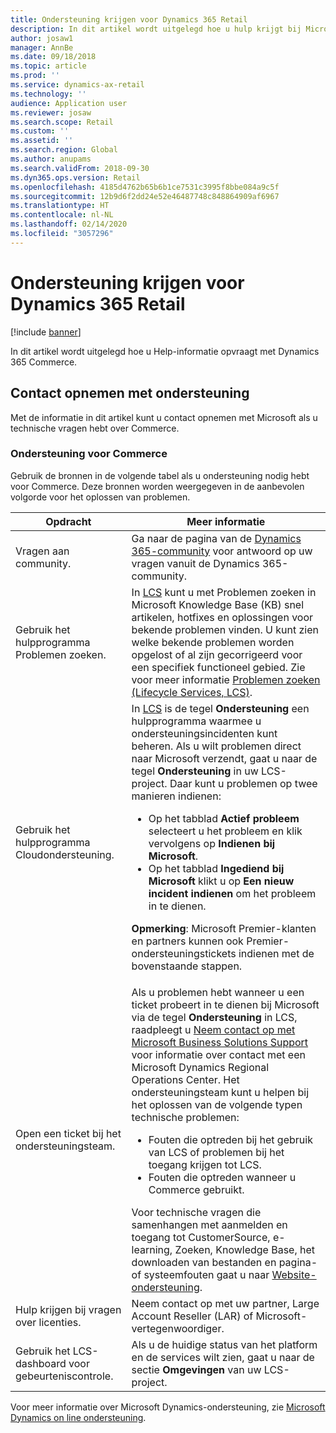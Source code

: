 ```yaml
---
title: Ondersteuning krijgen voor Dynamics 365 Retail
description: In dit artikel wordt uitgelegd hoe u hulp krijgt bij Microsoft Dynamics 365 Commerce.
author: josaw1
manager: AnnBe
ms.date: 09/18/2018
ms.topic: article
ms.prod: ''
ms.service: dynamics-ax-retail
ms.technology: ''
audience: Application user
ms.reviewer: josaw
ms.search.scope: Retail
ms.custom: ''
ms.assetid: ''
ms.search.region: Global
ms.author: anupams
ms.search.validFrom: 2018-09-30
ms.dyn365.ops.version: Retail
ms.openlocfilehash: 4185d4762b65b6b1ce7531c3995f8bbe084a9c5f
ms.sourcegitcommit: 12b9d6f2dd24e52e46487748c848864909af6967
ms.translationtype: HT
ms.contentlocale: nl-NL
ms.lasthandoff: 02/14/2020
ms.locfileid: "3057296"
---
```

# <a name="get-support-for-dynamics-365-retail"></a>Ondersteuning krijgen voor Dynamics 365 Retail

[!include [banner](../includes/banner.md)]

In dit artikel wordt uitgelegd hoe u Help-informatie opvraagt met Dynamics 365 Commerce.

## <a name="contact-support"></a>Contact opnemen met ondersteuning

Met de informatie in dit artikel kunt u contact opnemen met Microsoft als u technische vragen hebt over Commerce.

### <a name="commerce-support"></a>Ondersteuning voor Commerce

Gebruik de bronnen in de volgende tabel als u ondersteuning nodig hebt voor Commerce. Deze bronnen worden weergegeven in de aanbevolen volgorde voor het oplossen van problemen.

<table>
<thead>
<tr>
<th>Opdracht</th>
<th>Meer informatie</th>
</tr>
</thead>
<tbody>
<tr>
<td>Vragen aan community.</td>
<td>Ga naar de pagina van de <a href="https://community.dynamics.com/365/retail">Dynamics 365-community</a> voor antwoord op uw vragen vanuit de Dynamics 365-community.</td>
</tr>
<tr>
<td>Gebruik het hulpprogramma Problemen zoeken.</td>
<td>In <a href="https://lcs.dynamics.com/">LCS</a> kunt u met Problemen zoeken in Microsoft Knowledge Base (KB) snel artikelen, hotfixes en oplossingen voor bekende problemen vinden. U kunt zien welke bekende problemen worden opgelost of al zijn gecorrigeerd voor een specifiek functioneel gebied. Zie voor meer informatie <a href="https://docs.microsoft.com/dynamics365/unified-operations/dev-itpro/lifecycle-services/issue-search-lcs">Problemen zoeken (Lifecycle Services, LCS)</a>.</td>
</tr>
<tr>
<td>Gebruik het hulpprogramma Cloudondersteuning.</td>
<td>In <a href="https://lcs.dynamics.com/">LCS</a> is de tegel <strong>Ondersteuning</strong> een hulpprogramma waarmee u ondersteuningsincidenten kunt beheren. Als u wilt problemen direct naar Microsoft verzendt, gaat u naar de tegel <strong>Ondersteuning</strong> in uw LCS-project. Daar kunt u problemen op twee manieren indienen:
<ul>
<li>Op het tabblad <strong>Actief probleem</strong> selecteert u het probleem en klik vervolgens op <strong>Indienen bij Microsoft</strong>.</li>
<li>Op het tabblad <strong>Ingediend bij Microsoft</strong> klikt u op <strong>Een nieuw incident indienen</strong> om het probleem in te dienen.</li>
</ul>
<p><strong>Opmerking</strong>: Microsoft Premier-klanten en partners kunnen ook Premier-ondersteuningstickets indienen met de bovenstaande stappen.</p>
</td>
</tr>
<tr>
<td>Open een ticket bij het ondersteuningsteam.</td>
<td>Als u problemen hebt wanneer u een ticket probeert in te dienen bij Microsoft via de tegel <strong>Ondersteuning</strong> in LCS, raadpleegt u <a href="https://mbs.microsoft.com/customersource/northamerica/ax/support/support-news/global_support_contacts_eng">Neem contact op met Microsoft Business Solutions Support</a> voor informatie over contact met een Microsoft Dynamics Regional Operations Center. Het ondersteuningsteam kunt u helpen bij het oplossen van de volgende typen technische problemen:
<ul>
<li>Fouten die optreden bij het gebruik van LCS of problemen bij het toegang krijgen tot LCS.</li>
<li>Fouten die optreden wanneer u Commerce gebruikt.</li>
</ul>
Voor technische vragen die samenhangen met aanmelden en toegang tot CustomerSource, e-learning, Zoeken, Knowledge Base, het downloaden van bestanden en pagina- of systeemfouten gaat u naar <a href="https://mbs2.microsoft.com/members/VoiceSupport/VoiceSupportInternal.aspx">Website-ondersteuning</a>.</td>
</tr>
<tr>
<td>Hulp krijgen bij vragen over licenties.</td>
<td>Neem contact op met uw partner, Large Account Reseller (LAR) of Microsoft-vertegenwoordiger.</td>
</tr>
<tr>
<td>Gebruik het LCS-dashboard voor gebeurteniscontrole.</td>
<td>Als u de huidige status van het platform en de services wilt zien, gaat u naar de sectie <strong>Omgevingen</strong> van uw LCS-project.</td>
</tr>
</tbody>
</table>

Voor meer informatie over Microsoft Dynamics-ondersteuning, zie [Microsoft Dynamics on line ondersteuning](https://dynamics.microsoft.com/support/).
